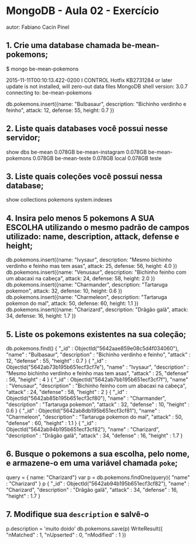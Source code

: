 # MongoDB - Aula 02 - Exercício
autor: Fabiano Cacin Pinel

## 1. Crie uma database chamada be-mean-pokemons;

$ mongo be-mean-pokemons

2015-11-11T00:10:13.422-0200 I CONTROL  Hotfix KB2731284 or later update is not installed, will zero-out data files
MongoDB shell version: 3.0.7
connecting to: be-mean-pokemons

db.pokemons.insert({name: "Bulbasaur", description: "Bichinho verdinho e feinho", attack: 12, defense: 55, height: 0.7 })

## 2. Liste quais databases você possui nesse servidor;

show dbs
be-mean            0.078GB
be-mean-instagram  0.078GB
be-mean-pokemons   0.078GB
be-mean-teste      0.078GB
local              0.078GB
teste      

## 3. Liste quais coleções você possui nessa database;

show collections
pokemons
system.indexes

## 4. Insira pelo menos 5 pokemons A SUA ESCOLHA utilizando o mesmo padrão de campos utilizado: name, description, attack, defense e height;
db.pokemons.insert({name: "Ivysaur", description: "Mesmo bichinho verdinho e feinho mas tem asas", attack: 25, defense: 56, height: 4.0 })
db.pokemons.insert({name: "Venusaur", description: "Bichinho feinho com um abacaxi na cabeça", attack: 24, defense: 58, height: 2.0 })
db.pokemons.insert({name: "Charmander", description: "Tartaruga pokemon", attack: 32, defense: 10, height: 0.6 })
db.pokemons.insert({name: "Charmeleon", description: "Tartaruga pokemon do mal", attack: 50, defense: 60, height: 1.1 })
db.pokemons.insert({name: "Charizard", description: "Drãgão galã", attack: 34, defense: 16, height: 1.7 })

## 5. Liste os pokemons existentes na sua coleção;

db.pokemons.find()
{ "_id" : ObjectId("5642aae859e08c5d4f034060"), "name" : "Bulbasaur", "description" : "Bichinho verdinho e feinho", "attack" : 12, "defense" : 55, "height" : 0.7 }
{ "_id" : ObjectId("5642ab73b195b651ecf3cf7e"), "name" : "Ivysaur", "description" : "Mesmo bichinho verdinho e feinho mas tem asas", "attack" : 25, "defense" : 56, "height" : 4 }
{ "_id" : ObjectId("5642ab7bb195b651ecf3cf7f"), "name" : "Venusaur", "description" : "Bichinho feinho com um abacaxi na cabeça", "attack" : 24, "defense" : 58, "height" : 2 }
{ "_id" : ObjectId("5642ab85b195b651ecf3cf80"), "name" : "Charmander", "description" : "Tartaruga pokemon", "attack" : 32, "defense" : 10, "height" : 0.6 }
{ "_id" : ObjectId("5642ab8db195b651ecf3cf81"), "name" : "Charmeleon", "description" : "Tartaruga pokemon do mal", "attack" : 50, "defense" : 60, "height" : 1.1 }
{ "_id" : ObjectId("5642ab94b195b651ecf3cf82"), "name" : "Charizard", "description" : "Drãgão galã", "attack" : 34, "defense" : 16, "height" : 1.7 }


## 6. Busque o pokemons a sua escolha, pelo nome, e armazene-o em uma variável chamada `poke`;

query = { name: "Charizard"}
var p = db.pokemons.findOne(query){ "name" : "Charizard" }
p
{
        "_id" : ObjectId("5642ab94b195b651ecf3cf82"),
        "name" : "Charizard",
        "description" : "Drãgão galã",
        "attack" : 34,
        "defense" : 16,
        "height" : 1.7
}

## 7. Modifique sua `description` e salvê-o

p.description = 'muito doido'
db.pokemons.save(p)
WriteResult({ "nMatched" : 1, "nUpserted" : 0, "nModified" : 1 })



